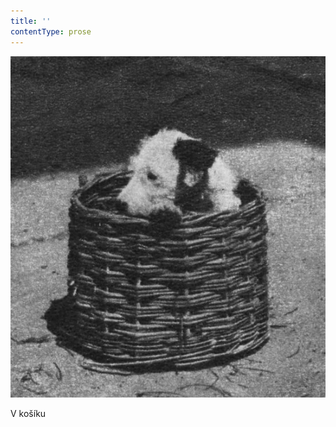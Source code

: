 ```yaml
---
title: ''
contentType: prose
---
```


![dasenka_fotky_012](./resources/dasenka_fotky_012.jpg)  

V košíku
